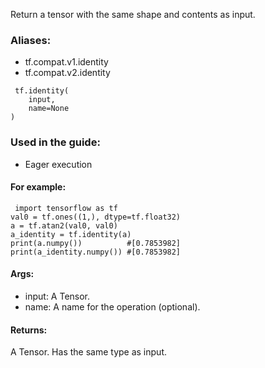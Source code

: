 Return a tensor with the same shape and contents as input.
### Aliases:
- tf.compat.v1.identity
- tf.compat.v2.identity

```
 tf.identity(
    input,
    name=None
)
```
### Used in the guide:
- Eager execution
#### For example:

```
 import tensorflow as tf
val0 = tf.ones((1,), dtype=tf.float32)
a = tf.atan2(val0, val0)
a_identity = tf.identity(a)
print(a.numpy())          #[0.7853982]
print(a_identity.numpy()) #[0.7853982]
```
#### Args:
- input: A Tensor.
- name: A name for the operation (optional).
#### Returns:
A Tensor. Has the same type as input.
